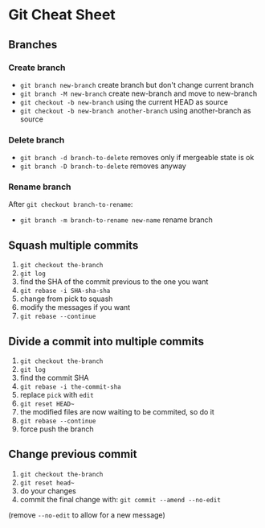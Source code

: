 # Git Cheat Sheet

## Branches

### Create branch
- `git branch new-branch` create branch but don't change current branch
- `git branch -M new-branch` create new-branch and move to new-branch
- `git checkout -b new-branch` using the current HEAD as source
- `git checkout -b new-branch another-branch` using another-branch as source

### Delete branch
- `git branch -d branch-to-delete` removes only if mergeable state is ok
- `git branch -D branch-to-delete` removes anyway

### Rename branch

After `git checkout branch-to-rename`:
- `git branch -m branch-to-rename new-name` rename branch

## Squash multiple commits

1) `git checkout the-branch`
2) `git log`
3) find the SHA of the commit previous to the one you want
4) `git rebase -i SHA-sha-sha`
5) change from pick to squash
6) modify the messages if you want
6) `git rebase --continue`

## Divide a commit into multiple commits

1) `git checkout the-branch`
2) `git log`
3) find the commit SHA
4) `git rebase -i the-commit-sha`
5) replace `pick` with `edit`
6) `git reset HEAD~` 
7) the modified files are now waiting to be commited, so do it
8) `git rebase --continue`
9) force push the branch

## Change previous commit

1) `git checkout the-branch`
2) `git reset head~`
3) do your changes
4) commit the final change with:
`git commit --amend --no-edit`

(remove `--no-edit` to allow for a new message)
